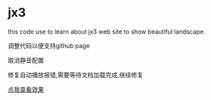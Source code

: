 # jx3
this code use to learn about jx3 web site to show beautiful landscape.

调整代码以便支持github page

取消静音配置

修复自动播放报错,需要等待文档加载完成,继续修复

[点我查看效果](https://lotuswalking.github.io/jx3/)
